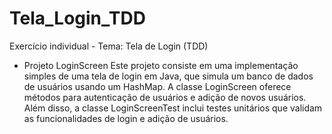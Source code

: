 # Tela_Login_TDD
Exercício individual - Tema: Tela de Login (TDD)

*  Projeto LoginScreen
Este projeto consiste em uma implementação simples de uma tela de login em Java, que simula um banco de dados de usuários usando um HashMap. A classe LoginScreen oferece métodos para autenticação de usuários e adição de novos usuários. Além disso, a classe LoginScreenTest inclui testes unitários que validam as funcionalidades de login e adição de usuários.
